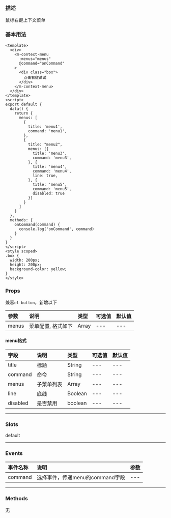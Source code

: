 ### 描述
鼠标右键上下文菜单

### 基本用法
```vue
<template>
  <div>
    <m-context-menu
      :menus="menus"
      @command="onCommand"
    >
      <div class="box">
        点击右键试试
      </div>
    </m-context-menu>
  </div>
</template>
<script>
export default {
  data() {
    return {
      menus: [
        {
          title: 'menu1',
          command: 'menu1',
        },
        {
          title: "menu2",
          menus: [{
            title: 'menu3',
            command: 'menu3',
          }, {
            title: 'menu4',
            command: 'menu4',
            line: true,
          }, {
            title: 'menu5',
            command: 'menu5',
            disabled: true
          }]
        }
      ]
    }
  },
  methods: {
    onCommand(command) {
      console.log('onCommand', command)
    }
  }
}
</script>
<style scoped>
.box {
  width: 200px;
  height: 200px;
  background-color: yellow;
}
</style>

```

### Props
兼容`el-button`，新增以下

| 参数 | 说明 | 类型 | 可选值 | 默认值 |
| :---- | :---- | :---- | :---- | :---- | 
| menus | 菜单配置, 格式如下 | Array | --- | --- |


#### menu格式

| 字段 | 说明 | 类型 | 可选值 | 默认值 |
| :---- | :---- | :---- | :---- | :---- | 
| title | 标题 | String | --- | --- |
| command | 命令 | String | --- | --- |
| menus | 子菜单列表 | Array | --- | --- |
| line | 底线 | Boolean | --- | --- |
| disabled | 是否禁用 | boolean | --- | --- |

---

### Slots
default

---

### Events

| 事件名称 | 说明 | 参数 |
| :---- | :---- | :---- |
| command | 选择事件，传递menu的command字段 | --- |


---

### Methods
无
